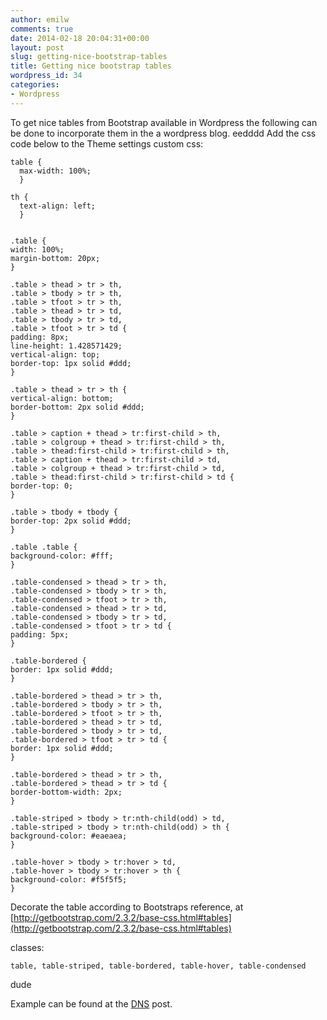 ```yaml
---
author: emilw
comments: true
date: 2014-02-18 20:04:31+00:00
layout: post
slug: getting-nice-bootstrap-tables
title: Getting nice bootstrap tables
wordpress_id: 34
categories:
- Wordpress
---
```


To get nice tables from Bootstrap available in Wordpress the following can be done to incorporate them in the a wordpress blog.
eedddd
Add the css code below to the Theme settings custom css:


    table {
      max-width: 100%;
      }

    th {
      text-align: left;
      }


    .table {
    width: 100%;
    margin-bottom: 20px;
    }

    .table > thead > tr > th,
    .table > tbody > tr > th,
    .table > tfoot > tr > th,
    .table > thead > tr > td,
    .table > tbody > tr > td,
    .table > tfoot > tr > td {
    padding: 8px;
    line-height: 1.428571429;
    vertical-align: top;
    border-top: 1px solid #ddd;
    }

    .table > thead > tr > th {
    vertical-align: bottom;
    border-bottom: 2px solid #ddd;
    }

    .table > caption + thead > tr:first-child > th,
    .table > colgroup + thead > tr:first-child > th,
    .table > thead:first-child > tr:first-child > th,
    .table > caption + thead > tr:first-child > td,
    .table > colgroup + thead > tr:first-child > td,
    .table > thead:first-child > tr:first-child > td {
    border-top: 0;
    }

    .table > tbody + tbody {
    border-top: 2px solid #ddd;
    }

    .table .table {
    background-color: #fff;
    }

    .table-condensed > thead > tr > th,
    .table-condensed > tbody > tr > th,
    .table-condensed > tfoot > tr > th,
    .table-condensed > thead > tr > td,
    .table-condensed > tbody > tr > td,
    .table-condensed > tfoot > tr > td {
    padding: 5px;
    }

    .table-bordered {
    border: 1px solid #ddd;
    }

    .table-bordered > thead > tr > th,
    .table-bordered > tbody > tr > th,
    .table-bordered > tfoot > tr > th,
    .table-bordered > thead > tr > td,
    .table-bordered > tbody > tr > td,
    .table-bordered > tfoot > tr > td {
    border: 1px solid #ddd;
    }

    .table-bordered > thead > tr > th,
    .table-bordered > thead > tr > td {
    border-bottom-width: 2px;
    }

    .table-striped > tbody > tr:nth-child(odd) > td,
    .table-striped > tbody > tr:nth-child(odd) > th {
    background-color: #eaeaea;
    }

    .table-hover > tbody > tr:hover > td,
    .table-hover > tbody > tr:hover > th {
    background-color: #f5f5f5;
    }

Decorate the table according to Bootstraps reference, at [http://getbootstrap.com/2.3.2/base-css.html#tables](http://getbootstrap.com/2.3.2/base-css.html#tables)

classes:
```
table, table-striped, table-bordered, table-hover, table-condensed
```

dude


Example can be found at the [DNS](http://lime.postback.se/2014/02/18/basic-dns/) post.
